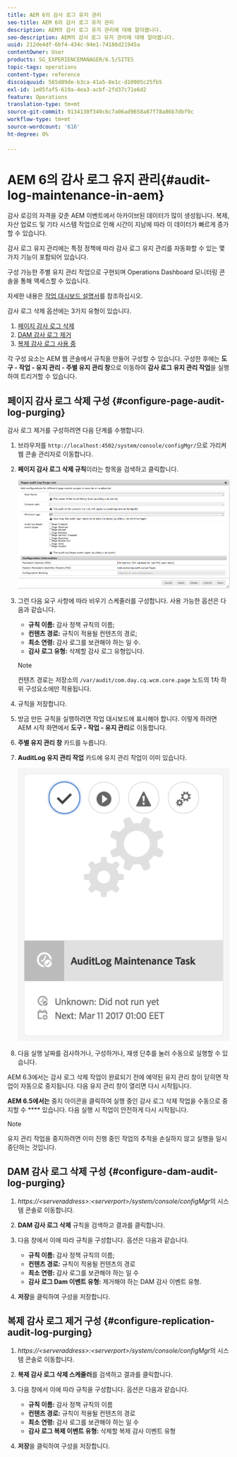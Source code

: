 ```yaml
---
title: AEM 6의 감사 로그 유지 관리
seo-title: AEM 6의 감사 로그 유지 관리
description: AEM의 감사 로그 유지 관리에 대해 알아봅니다.
seo-description: AEM의 감사 로그 유지 관리에 대해 알아봅니다.
uuid: 212de4df-6bf4-434c-94e1-74186d21945a
contentOwner: User
products: SG_EXPERIENCEMANAGER/6.5/SITES
topic-tags: operations
content-type: reference
discoiquuid: 565d89de-b3ca-41a5-8e1c-d10905c25fb5
exl-id: 1e05faf5-619a-4ea3-acbf-2fd37c71e6d2
feature: Operations
translation-type: tm+mt
source-git-commit: 9134130f349c6c7a06ad9658a87f78a86b7dbf9c
workflow-type: tm+mt
source-wordcount: '616'
ht-degree: 0%

---
```


# AEM 6의 감사 로그 유지 관리{#audit-log-maintenance-in-aem}

감사 로깅의 자격을 갖춘 AEM 이벤트에서 아카이브된 데이터가 많이 생성됩니다. 복제, 자산 업로드 및 기타 시스템 작업으로 인해 시간이 지남에 따라 이 데이터가 빠르게 증가할 수 있습니다.

감사 로그 유지 관리에는 특정 정책에 따라 감사 로그 유지 관리를 자동화할 수 있는 몇 가지 기능이 포함되어 있습니다.

구성 가능한 주별 유지 관리 작업으로 구현되며 Operations Dashboard 모니터링 콘솔을 통해 액세스할 수 있습니다.

자세한 내용은 [작업 대시보드 설명서](/help/sites-administering/operations-dashboard.md)를 참조하십시오.

감사 로그 삭제 옵션에는 3가지 유형이 있습니다.

1. [페이지 감사 로그 삭제](/help/sites-administering/operations-audit-log.md#configure-page-audit-log-purging)
1. [DAM 감사 로그 제거](/help/sites-administering/operations-audit-log.md#configure-dam-audit-log-purging)
1. [복제 감사 로그 사용 중](/help/sites-administering/operations-audit-log.md#configure-replication-audit-log-purging)

각 구성 요소는 AEM 웹 콘솔에서 규칙을 만들어 구성할 수 있습니다. 구성한 후에는 **도구 - 작업 - 유지 관리 - 주별 유지 관리 창**&#x200B;으로 이동하여 **감사 로그 유지 관리 작업**&#x200B;을 실행하여 트리거할 수 있습니다.

## 페이지 감사 로그 삭제 구성 {#configure-page-audit-log-purging}

감사 로그 제거를 구성하려면 다음 단계를 수행합니다.

1. 브라우저를 `http://localhost:4502/system/console/configMgr/`으로 가리켜 웹 콘솔 관리자로 이동합니다.

1. **페이지 감사 로그 삭제 규칙**&#x200B;이라는 항목을 검색하고 클릭합니다.

   ![chlimage_1-365](assets/chlimage_1-365.png)

1. 그런 다음 요구 사항에 따라 비우기 스케줄러를 구성합니다. 사용 가능한 옵션은 다음과 같습니다.

   * **규칙 이름:** 감사 정책 규칙의 이름;
   * **컨텐츠 경로:** 규칙이 적용될 컨텐츠의 경로;
   * **최소 연령:** 감사 로그를 보관해야 하는 일 수.
   * **감사 로그 유형:** 삭제할 감사 로그 유형입니다.

   >[!NOTE]
   >
   >컨텐츠 경로는 저장소의 `/var/audit/com.day.cq.wcm.core.page` 노드의 1차 하위 구성요소에만 적용됩니다.

1. 규칙을 저장합니다.
1. 방금 만든 규칙을 실행하려면 작업 대시보드에 표시해야 합니다. 이렇게 하려면 AEM 시작 화면에서 **도구 - 작업 - 유지 관리**&#x200B;로 이동합니다.

1. **주별 유지 관리 창** 카드를 누릅니다.

1. **AuditLog 유지 관리 작업** 카드에 유지 관리 작업이 이미 있습니다.

   ![chlimage_1-366](assets/chlimage_1-366.png)

1. 다음 실행 날짜를 검사하거나, 구성하거나, 재생 단추를 눌러 수동으로 실행할 수 있습니다.

AEM 6.3에서는 감사 로그 삭제 작업이 완료되기 전에 예약된 유지 관리 창이 닫히면 작업이 자동으로 중지됩니다. 다음 유지 관리 창이 열리면 다시 시작됩니다.

**AEM 6.5에서는** 중지 아이콘을 클릭하여 실행 중인 감사 로그 삭제 작업을 수동으로 중지할 수  **** 있습니다. 다음 실행 시 작업이 안전하게 다시 시작됩니다.

>[!NOTE]
>
>유지 관리 작업을 중지하려면 이미 진행 중인 작업의 추적을 손실하지 않고 실행을 일시 중단하는 것입니다.

## DAM 감사 로그 삭제 구성 {#configure-dam-audit-log-purging}

1. *https://&lt;serveraddress>:&lt;serverport>/system/console/configMgr*&#x200B;의 시스템 콘솔로 이동합니다.
1. **DAM 감사 로그 삭제** 규칙을 검색하고 결과를 클릭합니다.
1. 다음 창에서 이에 따라 규칙을 구성합니다. 옵션은 다음과 같습니다.

   * **규칙 이름:** 감사 정책 규칙의 이름;
   * **컨텐츠 경로:** 규칙이 적용될 컨텐츠의 경로
   * **최소 연령:** 감사 로그를 보관해야 하는 일 수
   * **감사 로그 Dam 이벤트 유형:** 제거해야 하는 DAM 감사 이벤트 유형.

1. **저장**&#x200B;을 클릭하여 구성을 저장합니다.

## 복제 감사 로그 제거 구성 {#configure-replication-audit-log-purging}

1. *https://&lt;serveraddress>:&lt;serverport>/system/console/configMgr*&#x200B;의 시스템 콘솔로 이동합니다.
1. **복제 감사 로그 삭제 스케줄러**&#x200B;를 검색하고 결과를 클릭합니다.
1. 다음 창에서 이에 따라 규칙을 구성합니다. 옵션은 다음과 같습니다.

   * **규칙 이름:** 감사 정책 규칙의 이름
   * **컨텐츠 경로:** 규칙이 적용될 컨텐츠의 경로
   * **최소 연령:** 감사 로그를 보관해야 하는 일 수
   * **감사 로그 복제 이벤트 유형:** 삭제할 복제 감사 이벤트 유형

1. **저장**&#x200B;을 클릭하여 구성을 저장합니다.
